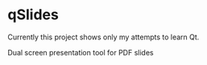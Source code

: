 qSlides
=======

Currently this project shows only my attempts to learn Qt.

Dual screen presentation tool for PDF slides